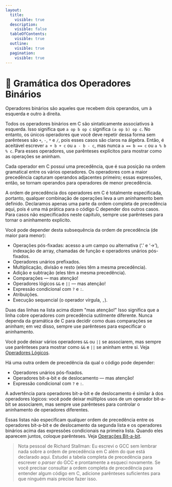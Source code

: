 ```yaml
---
layout:
  title:
    visible: true
  description:
    visible: false
  tableOfContents:
    visible: true
  outline:
    visible: true
  pagination:
    visible: true
---
```


# 🐫 Gramática dos Operadores Binários

Operadores binários são aqueles que recebem dois operandos, um à esquerda e outro à direita.

Todos os operadores binários em C são sintaticamente associativos à esquerda. Isso significa que `a op b op c` significa `(a op b) op c`. No entanto, os únicos operadores que você deve repetir dessa forma sem parênteses são `+`, `-`, `*` e `/`, pois esses casos são claros na álgebra. Então, é aceitável escrever `a + b + c` ou `a - b - c`, mas nunca `a == b == c` ou `a % b % c`. Para esses operadores, use parênteses explícitos para mostrar como as operações se aninham.

Cada operador em C possui uma precedência, que é sua posição na ordem gramatical entre os vários operadores. Os operadores com a maior precedência capturam operandos adjacentes primeiro; essas expressões, então, se tornam operandos para operadores de menor precedência.

A ordem de precedência dos operadores em C é totalmente especificada, portanto, qualquer combinação de operações leva a um aninhamento bem definido. Declaramos apenas uma parte da ordem completa de precedência aqui, pois é uma má prática para o código C depender dos outros casos. Para casos não especificados neste capítulo, sempre use parênteses para tornar o aninhamento explícito.

Você pode depender desta subsequência da ordem de precedência (de maior para menor):

* Operações pós-fixadas: acesso a um campo ou alternativa (‘.’ e ‘->’), indexação de array, chamadas de função e operadores unários pós-fixados.
* Operadores unários prefixados.
* Multiplicação, divisão e resto (eles têm a mesma precedência).
* Adição e subtração (eles têm a mesma precedência).
* Comparações — mas atenção!
* Operadores lógicos `&&` e `||` — mas atenção!
* Expressão condicional com `?` e `:`.
* Atribuições.
* Execução sequencial (o operador vírgula, `,`).

Duas das linhas na lista acima dizem "mas atenção!" Isso significa que a linha cobre operadores com precedência sutilmente diferente. Nunca dependa da gramática de C para decidir como duas comparações se aninham; em vez disso, sempre use parênteses para especificar o aninhamento.

Você pode deixar vários operadores `&&` ou `||` se associarem, mas sempre use parênteses para mostrar como `&&` e `||` se aninham entre si. Veja [Operadores Lógicos](expressoes-de-controle-de-execucao/operadores-logicos.md).

Há uma outra ordem de precedência da qual o código pode depender:

* Operadores unários pós-fixados.
* Operadores bit-a-bit e de deslocamento — mas atenção!
* Expressão condicional com `?` e `:`.

A advertência para operadores bit-a-bit e de deslocamento é similar à dos operadores lógicos: você pode deixar múltiplos usos de um operador bit-a-bit se associarem, mas sempre use parênteses para controlar o aninhamento de operadores diferentes.

Essas listas não especificam qualquer ordem de precedência entre os operadores bit-a-bit e de deslocamento da segunda lista e os operadores binários acima das expressões condicionais na primeira lista. Quando eles aparecem juntos, coloque parênteses. Veja [Operações Bit-a-bit](aritmetica/operacoes-bit-a-bit.md).

> Nota pessoal de Richard Stallman: Eu escrevi o GCC sem lembrar nada sobre a ordem de precedência em C além do que está declarado aqui. Estudei a tabela completa de precedência para escrever o _parser_ do GCC e prontamente a esqueci novamente. Se você precisar consultar a ordem completa de precedência para entender algum código em C, adicione parênteses suficientes para que ninguém mais precise fazer isso.

